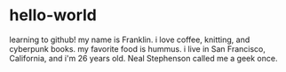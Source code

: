 # hello-world
learning to github!
my name is Franklin. i love coffee, knitting, and cyberpunk books. my favorite food is hummus. i live in San Francisco, California, and i'm 26 years old. Neal Stephenson called me a geek once.
